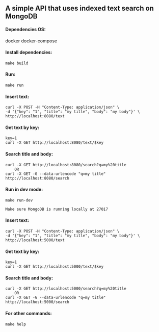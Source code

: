 ## A simple API that uses indexed text search on MongoDB

#### Dependencies OS:

docker
docker-compose

#### Install dependencies:

    make build

#### Run:

    make run

#### Insert text:

    curl -X POST -H "Content-Type: application/json" \
    -d '{"key": "1", "title": "my title", "body": "my body"}' \
    http://localhost:8080/text

#### Get text by key:

    key=1
    curl -X GET http://localhost:8080/text/$key

#### Search title and body:

    curl -X GET http://localhost:8080/search?q=my%20title
        OR
    curl -X GET -G --data-urlencode "q=my title" http://localhost:8080/search

#### Run in dev mode:

    make run-dev

    Make sure MongoDB is running locally at 27017

#### Insert text:

    curl -X POST -H "Content-Type: application/json" \
    -d '{"key": "1", "title": "my title", "body": "my body"}' \
    http://localhost:5000/text

#### Get text by key:

    key=1
    curl -X GET http://localhost:5000/text/$key

#### Search title and body:

    curl -X GET http://localhost:5000/search?q=my%20title
        OR
    curl -X GET -G --data-urlencode "q=my title" http://localhost:5000/search

#### For other commands:

    make help
